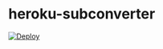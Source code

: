 # heroku-subconverter
[![Deploy](https://www.herokucdn.com/deploy/button.png)](https://heroku.com/deploy?template=https://github.com/Ecalose/sub)
